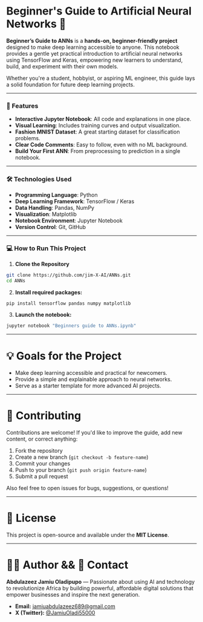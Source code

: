 # Beginner's Guide to Artificial Neural Networks 🧠

**Beginner’s Guide to ANNs** is a **hands-on, beginner-friendly project** designed to make deep learning accessible to anyone. This notebook provides a gentle yet practical introduction to artificial neural networks using TensorFlow and Keras, empowering new learners to understand, build, and experiment with their own models.

Whether you're a student, hobbyist, or aspiring ML engineer, this guide lays a solid foundation for future deep learning projects.

---

### 🚀 Features

- **Interactive Jupyter Notebook**: All code and explanations in one place.
- **Visual Learning**: Includes training curves and output visualization.
- **Fashion MNIST Dataset**: A great starting dataset for classification problems.
- **Clear Code Comments**: Easy to follow, even with no ML background.
- **Build Your First ANN**: From preprocessing to prediction in a single notebook.

---

### 🛠 Technologies Used

- **Programming Language**: Python
- **Deep Learning Framework**: TensorFlow / Keras
- **Data Handling**: Pandas, NumPy
- **Visualization**: Matplotlib
- **Notebook Environment**: Jupyter Notebook
- **Version Control**: Git, GitHub

---

### 💻 How to Run This Project

1. **Clone the Repository**

```bash
git clone https://github.com/jim-X-AI/ANNs.git
cd ANNs
```
2. **Install required packages:**
```bash
pip install tensorflow pandas numpy matplotlib
```
3. **Launch the notebook:**
```bash
jupyter notebook "Beginners guide to ANNs.ipynb"
```
---
# 💡 Goals for the Project

- Make deep learning accessible and practical for newcomers.  
- Provide a simple and explainable approach to neural networks.  
- Serve as a starter template for more advanced AI projects.  

---

# 🤝 Contributing

Contributions are welcome! If you'd like to improve the guide, add new content, or correct anything:

1. Fork the repository  
2. Create a new branch (`git checkout -b feature-name`)  
3. Commit your changes  
4. Push to your branch (`git push origin feature-name`)  
5. Submit a pull request  

Also feel free to open issues for bugs, suggestions, or questions!

---

# 📄 License

This project is open-source and available under the **MIT License**.

---

# 👨‍💻 Author && 💬 Contact

**Abdulazeez Jamiu Oladipupo** — Passionate about using AI and technology to revolutionize Africa by building powerful, affordable digital solutions that empower businesses and inspire the next generation.

- **Email:** jamiuabdulazeez689@gmail.com  
- **X (Twitter):** [@JamiuOladi55000](https://x.com/JamiuOladi55000)

